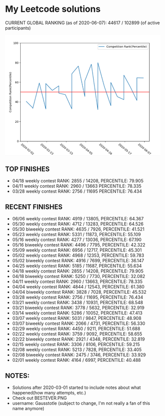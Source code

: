 # My Leetcode solutions 

CURRENT GLOBAL RANKING (as of 2020-06-07):
44617 / 102899 (of active participants)

![Graph of Ranks](https://github.com/BradleyPelton/Leetcode-Solutions/blob/master/percentilechart.png)

## TOP FINISHES
- 04/18 weekly contest  RANK: 2855 / 14208, PERCENTILE: 79.905
- 04/11 weekly contest  RANK: 2960 / 13663 PERCENTILE: 78.335
- 03/28 weekly contest  RANK: 2756 / 11695 PERCENTILE: 76.434

## RECENT FINISHES
- 06/06 weekly contest   RANK: 4919 / 13805, PERCENTILE: 64.367
- 05/30 weekly contest   RANK: 4712 / 13283, PERCENTILE: 64.526
- 05/30 biweekly contest RANK: 4635 / 7926,  PERCENTILE: 41.521
- 05/23 weekly contest   RANK: 5331 / 11873, PERCENTILE: 55.109
- 05/16 weekly contest   RANK: 4277 / 13036, PERCENTILE: 67.190
- 05/16 biweekly contest RANK: 4496 / 7795, PERCENTILE: 42.322
- 05/09 weekly contest   RANK: 6956 / 12717, PERCENTILE: 45.301
- 05/02 weekly contest   RANK: 4968 / 12353, PERCENTILE: 59.783
- 05/02 biweekly contest RANK: 4916 / 7699,  PERCENTILE: 36.147
- 04/25 weekly contest   RANK: 5185 / 11687, PERCENTILE: 55.634
- 04/18 weekly contest   RANK: 2855 / 14208, PERCENTILE: 79.905
- 04/18 biweekly contest RANK: 5250 / 7730,  PERCENTILE: 32.082
- 04/11 weekly contest   RANK: 2960 / 13663, PERCENTILE: 78.335
- 04/04 weekly contest   RANK: 4844 / 12543, PERCENTILE: 61.380
- 04/04 biweekly contest RANK: 3828 / 7028,  PERCENTILE: 45.532
- 03/28 weekly contest   RANK: 2756 / 11695, PERCENTILE: 76.434
- 03/21 weekly contest   RANK: 3438 / 10931, PERCENTILE: 68.548
- 03/21 biweekly contest RANK: 3778 / 5632,  PERCENTILE: 32.919
- 03/14 weekly contest   RANK: 5286 / 10052, PERCENTILE: 47.413
- 03/07 weekly contest   RANK: 5031 / 9847,  PERCENTILE: 48.908
- 03/07 biweekly contest RANK: 2066 / 4731,  PERCENTILE: 56.330
- 02/29 weekly contest   RANK: 4450 / 9211,  PERCENTILE: 51.688
- 02/22 weekly contest   RANK: 3759 / 9092,  PERCENTILE: 58.655
- 02/22 biweekly contest RANK: 2921 / 4348,  PERCENTILE: 32.819
- 02/15 weekly contest   RANK: 3306 / 8106,  PERCENTILE: 59.215
- 02/08 weekly contest   RANK: 5213 / 7828,  PERCENTILE: 33.405
- 02/08 biweekly contest RANK: 2475 / 3746,  PERCENTILE: 33.929
- 02/01 weekly contest   RANK: 4164 / 6997,  PERCENTILE: 40.488

## NOTES:
- Solutions after 2020-03-01 started to include notes about what happened(how many attempts, etc.)
- Check out BESTEVER.PNG
- username: Gausstotle (subject to change, I'm not really a fan of this name anymore)
